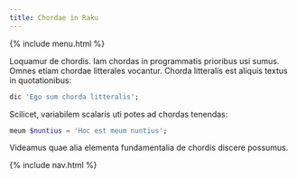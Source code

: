 ```yaml
---
title: Chordae in Raku
---
```


{% include menu.html %}

Loquamur de chordis. Iam chordas in programmatis prioribus usi sumus. Omnes etiam chordae litterales vocantur. Chorda litteralis est aliquis textus in quotationibus:

```raku
dic 'Ego sum chorda litteralis';
```

Scilicet, variabilem scalaris uti potes ad chordas tenendas:

```raku
meum $nuntius = 'Hoc est meum nuntius';
```

Videamus quae alia elementa fundamentalia de chordis discere possumus.

{% include nav.html %}